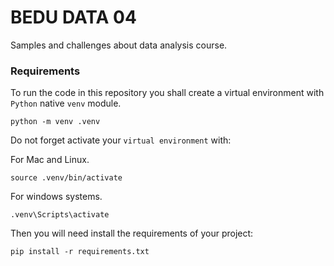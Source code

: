 # BEDU DATA 04

Samples and challenges about data analysis course.

### Requirements

To run the code in this repository you shall create a virtual environment with `Python` native `venv` module.

```
python -m venv .venv
```

Do not forget activate your `virtual environment` with:

For Mac and Linux.
```
source .venv/bin/activate
```

For windows systems.
```
.venv\Scripts\activate
```

Then you will need install the requirements of your project:

```
pip install -r requirements.txt